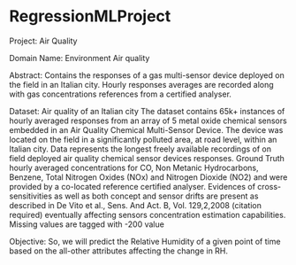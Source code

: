 # RegressionMLProject
Project: Air Quality

Domain Name: Environment Air quality

Abstract:
Contains the responses of a gas multi-sensor device deployed on the field 
in an Italian city. Hourly responses averages are recorded along with gas 
concentrations references from a certified analyser.

Dataset: Air quality of an Italian city
The dataset contains 65k+ instances of hourly averaged responses from 
an array of 5 metal oxide chemical sensors embedded in an Air Quality 
Chemical Multi-Sensor Device. The device was located on the field in a 
significantly polluted area, at road level, within an Italian city. Data 
represents the longest freely available recordings of on field deployed air 
quality chemical sensor devices responses. Ground Truth hourly 
averaged concentrations for CO, Non Metanic Hydrocarbons, Benzene, 
Total Nitrogen Oxides (NOx) and Nitrogen Dioxide (NO2) and were 
provided by a co-located reference certified analyser.
Evidences of cross-sensitivities as well as both concept and sensor drifts 
are present as described in De Vito et al., Sens. And Act. B, Vol. 
129,2,2008 (citation required) eventually affecting sensors concentration 
estimation capabilities. Missing values are tagged with -200 value

Objective:
So, we will predict the Relative Humidity of a given point of time based 
on the all-other attributes affecting the change in RH.

